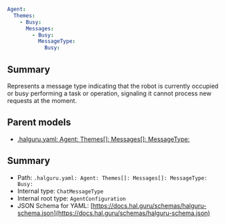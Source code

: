 <!--
title: Busy
version: 1.0.0+25fc8f082de2f56e87f65fbff9a2d27efdda0971
generated: true
date: 2025-04-06
node: This file is generated by the command-line program: `halguru manual --generate-docs`
-->


```yaml
Agent:
  Themes:
    - Busy:
      Messages:
        - Busy:
          MessageType:
            Busy:
```

## Summary

Represents a message type indicating that the robot is currently occupied or busy
performing a task or operation, signaling it cannot process new requests at the moment.

## Parent models

* [.halguru.yaml: Agent: Themes[]: Messages[]: MessageType:]((halguru)-agent-themes-list-messages-list-messagetype.md)
## Summary

* Path: `.halguru.yaml: Agent: Themes[]: Messages[]: MessageType: Busy:`
* Internal type: `ChatMessageType`
* Internal root type: `AgentConfiguration`
* JSON Schema for YAML: [https://docs.hal.guru/schemas/halguru-schema.json](https://docs.hal.guru/schemas/halguru-schema.json)

